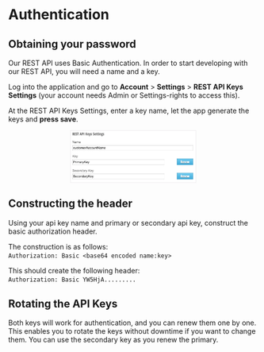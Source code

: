 # Authentication

## Obtaining your password

Our REST API uses Basic Authentication. In order to start developing with our REST API, you will need a name and a key.

Log into the application and go to **Account** > **Settings** > **REST API Keys Settings** (your account needs Admin or Settings-rights to access this).

At the REST API Keys Settings, enter a key name, let the app generate the keys and **press save**.

<img style='width:50%;display:block;border:1px solid #eeebee;margin-left:auto;margin-right:auto;' src='documents/images/authentication.png'/>

## Constructing the header

Using your api key name and primary or secondary api key, construct the basic authorization header. 

The construction is as follows:  
`Authorization: Basic <base64 encoded name:key>`

This should create the following header:  
`Authorization: Basic YW5HjA.........`


## Rotating the API Keys

Both keys will work for authentication, and you can renew them one by one. This enables you to rotate the keys without downtime if you want to change them. You can use the secondary key as you renew the primary.
